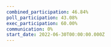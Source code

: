 ```yaml
---
combined_participation: 46.84%
poll_participation: 43.08%
exec_participation: 60.00%
communication: 0%
start_date: 2022-06-30T00:00:00.000Z
---
```

